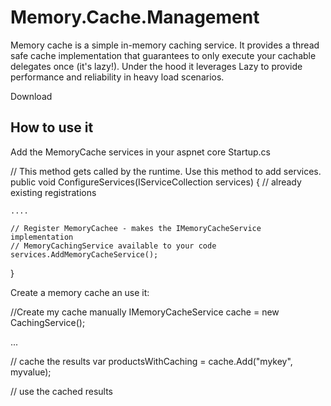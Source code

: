 # Memory.Cache.Management

Memory cache is a simple in-memory caching service. It provides a thread safe cache implementation that guarantees to only execute your cachable delegates once (it's lazy!). Under the hood it leverages  Lazy to provide performance and reliability in heavy load scenarios.

Download

## How to use it
Add the MemoryCache services in your aspnet core Startup.cs

 // This method gets called by the runtime. Use this method to add services.
public void ConfigureServices(IServiceCollection services)
{
    // already existing registrations
   
    ....

    // Register MemoryCachee - makes the IMemoryCacheService implementation
    // MemoryCachingService available to your code
    services.AddMemoryCacheService();
}



Create a memory cache an use it:

//Create my cache manually
IMemoryCacheService cache = new CachingService();

...

//  cache the results
var productsWithCaching = cache.Add("mykey", myvalue);

// use the cached results
